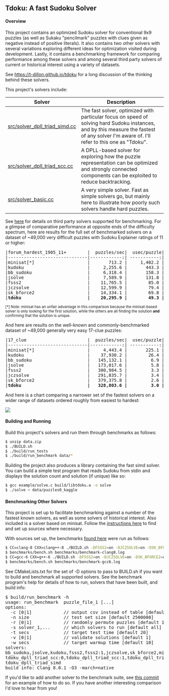 ## Tdoku: A fast Sudoku Solver

#### Overview
This project contains an optimized Sudoku solver for conventional 9x9 puzzles (as well as Sukaku
"pencilmark" puzzles with clues given as negative instead of positive literals). It also contains two 
other solvers with several variations exploring different ideas for optimization visited during
development. Lastly, it contains a benchmarking framework for comparing performance among these 
solvers and among several third party solvers of current or historical interest using a variety of
datasets. 

See https://t-dillon.github.io/tdoku for a long discussion of the thinking behind these solvers.

This project's solvers include:

Solver | Description
-------|------------
[src/solver_dpll_triad_simd.cc](https://github.com/t-dillon/tdoku/blob/master/src/solver_dpll_triad_simd.cc) | The fast solver, optimized with particular focus on speed of solving hard Sudoku instances, and by this measure the fastest of any solver I'm aware of. I'll refer to this one as "Tdoku".
[src/solver_dpll_triad_scc.cc](https://github.com/t-dillon/tdoku/blob/master/src/solver_dpll_triad_scc.cc) | A DPLL-based solver for exploring how the puzzle representation can be optimized and strongly connected components can be exploited to reduce backtracking.| 
[src/solver_basic.cc](https://github.com/t-dillon/tdoku/blob/master/src/solver_basic.cc) | A very simple solver. Fast as simple solvers go, but mainly here to illustrate how poorly such solvers handle hard puzzles. 

See [here](https://github.com/t-dillon/tdoku/blob/master/other/README) for details on third party solvers 
supported for benchmarking. For a glimpse of comparative performance at opposite ends of the difficulty 
spectrum, here are results for the full set of benchmarked solvers on a dataset of ~49,000 very
difficult puzzles with Sudoku Explainer ratings of 11 or higher:

<pre>
|forum_hardest_1905_11+        |  puzzles/sec|  usec/puzzle|   %no_guess|  guesses/puzzle|
|------------------------------|------------:| -----------:| ----------:| --------------:|
|minisat[*]                    |       713.2 |     1,402.2 |       0.0% |          65.31 |
|kudoku                        |     2,255.6 |       443.3 |        N/A |            N/A |
|bb_sudoku                     |     6,318.4 |       158.3 |       0.0% |         200.49 |
|jsolve                        |     7,589.9 |       131.8 |       0.0% |         213.24 |
|fsss2                         |    11,765.5 |        85.0 |       0.0% |         139.30 |
|jczsolve                      |    12,599.9 |        79.4 |       0.0% |         171.21 |
|sk_bforce2                    |    14,334.1 |        69.8 |       0.0% |         122.66 |
|<b>tdoku                         |    20,295.9 |        49.3 |       0.0% |          64.96 </b>|
</pre>
<small>[*] Note: minisat has an unfair advantage in this comparison because the minisat-based solver 
is only looking for the first solution, while the others are all finding the solution <b>and</b> 
confirming that the solution is unique.</small>

And here are results on the well-known and commonly-benchmarked dataset of ~49,000 generally very easy 17-clue puzzles:

<pre>
|17_clue                       |  puzzles/sec|  usec/puzzle|   %no_guess|  guesses/puzzle|
|------------------------------|------------:| -----------:| ----------:| --------------:|
|minisat[*]                    |     4,443.4 |       225.1 |      76.2% |           0.83 |
|kudoku                        |    37,930.2 |        26.4 |        N/A |            N/A |
|bb_sudoku                     |   145,132.1 |         6.9 |      76.1% |           1.54 |
|jsolve                        |   173,017.6 |         5.8 |      50.2% |           3.18 |
|fsss2                         |   300,984.5 |         3.3 |      72.5% |           1.30 |
|jczsolve                      |   291,835.7 |         3.4 |      69.6% |           1.84 |
|sk_bforce2                    |   379,375.8 |         2.6 |      73.8% |           1.00 |
|<b>tdoku                         |   328,803.6 |         3.0 |      78.7% |           0.62 </b>|
</pre>

And here is a chart comparing a narrower set of the fastest solvers on a wider range of datasets 
ordered roughly from easiest to hardest:

![](https://docs.google.com/spreadsheets/d/e/2PACX-1vQGsldjnZhAU0XB-lAcmwQD8PpWMNIkAT0tumcPeS61Fft3sMKs0e9X22LRT26ij07c5U5GwqslnlSX/pubchart?oid=1180131374&format=image)

#### Building and Running

Build this project's solvers and run them through benchmarks as follows:

```bash
$ unzip data.zip
$ ./BUILD.sh
$ ./build/run_tests
$ ./build/run_benchmark data/*
```
Building the project also produces a library containing the fast simd solver.  You can build a 
simple test program that reads Sudoku from stdin and displays the solution count and solution (if
unique) like so:

```bash
$ gcc example/solve.c build/libtdoku.a -o solve
$ ./solve < data/puzzles0_kaggle
```

#### Benchmarking Other Solvers

This project is set up to facilitate benchmarking against a number of the fastest known solvers, as
well as some solvers of historical interest. Also included is a solver based on minisat. 
Follow the [instructions here](https://github.com/t-dillon/tdoku/blob/master/other/README) to find
and set up sources where necessary.

With sources set up, the benchmarks [found here](https://github.com/t-dillon/tdoku/tree/master/benchmarks) were run as follows:

```bash
$ CC=clang-8 CXX=clang++-8 ./BUILD.sh -DFSSS2=on -DJCZSOLVE=on -DSK_BFORCE2=on
$ benchmarks/bench.sh benchmarks/benchmark-clang8.log
$ CC=gcc-6 CXX=g++-6 ./BUILD.sh -DFSSS2=on -DJCZSOLVE=on -DSK_BFORCE2=on
$ benchmarks/bench.sh benchmarks/benchmark-gcc6.log
```

See CMakeLists.txt for the set of -D options to pass to BUILD.sh if you want to build and benchmark
all supported solvers. See the benchmark program's help for details of how to run, solvers that
have been built, and build info:

<pre>
$ build/run_benchmark -h
usage: run_benchmark <options> puzzle_file_1 [...] 
options:
  -c [0|1]            // output csv instead of table [default 0]
  -n size             // test set size [default 2500000]
  -r [0|1]            // randomly permute puzzles [default 1]
  -s solver_1,...     // which solvers to run [default all]
  -t secs             // target test time [default 20]
  -v [0|1]            // validate solutions [default 1]
  -w secs             // target warmup time [default 10]
solvers: 
bb_sudoku,jsolve,kudoku,fsss2,fsss2:1,jczsolve,sk_bforce2,minisat,tdoku_basic:0,tdoku_basic:1,
tdoku_dpll_triad_scc:0,tdoku_dpll_triad_scc:1,tdoku_dpll_triad_scc:2,tdoku_dpll_triad_scc:3,
tdoku_dpll_triad_simd
build info: Clang 8.0.1 -O3 -march=native
</pre>

If you'd like to add another solver to the benchmark suite, see [this commit](https://github.com/t-dillon/tdoku/commit/98b599074a00f15b7a13761053b984e237b8511a) for an example of
how to do so. If you have another interesting comparison I'd love to hear from you!


